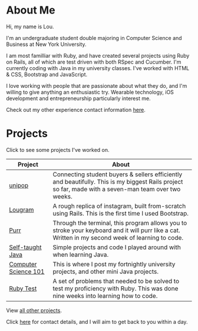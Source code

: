 About Me
===

Hi, my name is Lou. 

I'm an undergraduate student double majoring in Computer Science and Business at New York University.

I am most familliar with Ruby, and have created several projects using Ruby on Rails, all of which are test driven with both RSpec and Cucumber. I'm currently coding with Java in my university classes. I've worked with HTML & CSS, Bootstrap and JavaScript. 

I love working with people that are passionate about what they do, and I'm willing to give anything an enthusiastic try. Wearable technology, iOS development and entrepreneurship particularly interest me.

Check out my other experience contact information [here].

Projects
===

Click to see some projects I've worked on.

|    Project    | About |
|--------|--------|
|[unipop]| Connecting student buyers & sellers efficiently and beautifully. This is my biggest Rails project so far, made with a seven-man team over two weeks.|
|[Lougram]| A rough replica of instagram, built from-scratch using Rails. This is the first time I used Bootstrap. |
|[Purr] | Through the terminal, this program allows you to stroke your keyboard and it will purr like a cat. Written in my second week of learning to code. |
|[Self-taught Java]| Simple projects and code I played around with when learning Java. |
|[Computer Science 101] | This is where I post my fortnightly university projects, and other mini Java projects.|
|[Ruby Test]| A set of problems that needed to be solved to test my proficiency with Ruby. This was done nine weeks into learning how to code. |

View [all other projects].

Click [here] for contact details, and I will aim to get back to you within a day. 

[all other projects]:https://github.com/loulai?tab=repositories
[here]:https://www.linkedin.com/in/loulai/
[unipop]:https://github.com/StephanMusgrave/unipop
[Lougram]:https://github.com/loulai/Creating_Instagram
[Purr]: https://github.com/loulai/Purr
[Follow the Food]:https://github.com/loulai/follow_the_food
[Self-taught Java]:https://github.com/loulai/learning_java
[Computer Science 101]:https://github.com/loulai/nyuJava
[Ruby Test]: https://github.com/loulai/RubyTest
[haptic technology]:http://
[wearbles]:http://

<!--|[Follow the Food]| My own for-fun food blog, created using Rails (work in progress).| -->